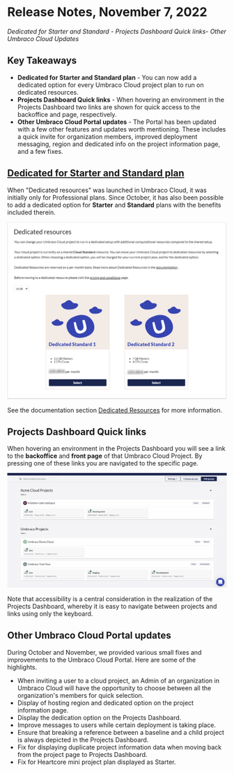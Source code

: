 # Release Notes, November 7, 2022

_Dedicated for Starter and Standard - Projects Dashboard Quick links- Other Umbraco Cloud Updates_

## Key Takeaways

- **Dedicated for Starter and Standard plan** - You can now add a dedicated option for every Umbraco Cloud project plan to run on dedicated resources.
- **Projects Dashboard Quick links** - When hovering an environment in the Projects Dashboard two links are shown for quick access to the backoffice and page, respectively.
- **Other Umbraco Cloud Portal updates** - The Portal has been updated with a few other features and updates worth mentioning. These includes a quick invite for organization members, improved deployment messaging, region and dedicated info on the project information page, and a few fixes.

## [Dedicated for Starter and Standard plan]([https://our.umbraco.com/documentation/Umbraco-Cloud/Set-Up/2-factor-authentication-on-cloud/](https://our.umbraco.com/documentation/Umbraco-Cloud/Set-Up/Dedicated-Resources/))

When "Dedicated resources" was launched in Umbraco Cloud, it was initially only for Professional plans. 
Since October, it has also been possible to add a dedicated option for **Starter** and **Standard** plans with the benefits included therein.

![DedicatedStandard](images/DedicatedStarter.png)

See the documentation section [Dedicated Resources](https://our.umbraco.com/documentation/Umbraco-Cloud/Set-Up/Dedicated-Resources/) for more information.

## Projects Dashboard Quick links

When hovering an environment in the Projects Dashboard you will see a link to the **backoffice** and **front page** of that Umbraco Cloud Project. By pressing one of these links you are navigated to the specific page.

![ProjectsDashboardHoverEnvironment](images/ProjectsDashboardHoverEnvironment.gif)

Note that accessibility is a central consideration in the realization of the Projects Dashboard, whereby it is easy to navigate between projects and links using only the keyboard.

## Other Umbraco Cloud Portal updates

During October and November, we provided various small fixes and improvements to the Umbraco Cloud Portal. Here are some of the highlights.
- When inviting a user to a cloud project, an Admin of an organization in Umbraco Cloud will have the opportunity to choose between all the organization's members for quick selection.
- Display of hosting region and dedicated option on the project information page.
- Display the dedication option on the Projects Dashboard.
- Improve messages to users while certain deployment is taking place.
- Ensure that breaking a reference between a baseline and a child project is always depicted in the Projects Dashboard.
- Fix for displaying duplicate project information data when moving back from the project page to Projects Dashboard.
- Fix for Heartcore mini project plan displayed as Starter.
